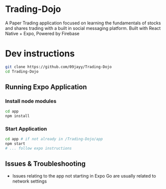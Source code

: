 # Trading-Dojo

A Paper Trading application focused on learning the fundamentals of stocks and shares trading with a built in social messaging platform. Built with React Native + Expo, Powered by Firebase

# Dev instructions

```bash
git clone https://github.com/09jayy/Trading-Dojo
cd Trading-Dojo
```

## Running Expo Application

### Install node modules

```bash
cd app
npm install
```

### Start Application

```bash
cd app # if not already in /Trading-Dojo/app
npm start
# ... follow expo instructions
```

## Issues & Troubleshooting

- Issues relating to the app not starting in Expo Go are usually related to network settings
